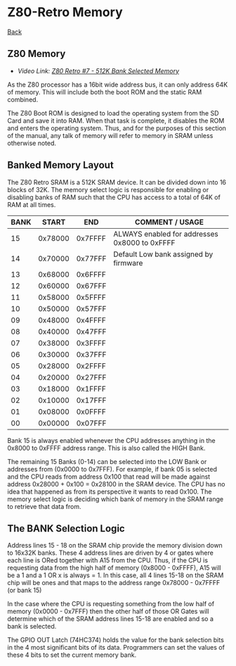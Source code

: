 # Z80-Retro Memory

[Back](./README.md)

## Z80 Memory

- _Video Link: [Z80 Retro #7 - 512K Bank Selected Memory](https://www.youtube.com/watch?v=zrnZkAMAh6A)_

As the Z80 processor has a 16bit wide address bus, it can only address 64K of
memory.  This will include both the boot ROM and the static RAM combined.

The Z80 Boot ROM is designed to load the operating system from the SD Card and
save it into RAM.  When that task is complete, it disables the ROM and enters
the operating system.  Thus, and for the purposes of this section of the manual,
any talk of memory will refer to memory in SRAM unless otherwise noted.

## Banked Memory Layout

The Z80 Retro SRAM is a 512K SRAM device.  It can be divided down into 16 blocks
of 32K.  The memory select logic is responsible for enabling or disabling banks
of RAM such that the CPU has access to a total of 64K of RAM at all times.

| BANK | START   | END     | COMMENT / USAGE
|------|---------|---------|----------------
|15    | 0x78000 | 0x7FFFF | ALWAYS enabled for addresses 0x8000 to 0xFFFF
|14    | 0x70000 | 0x77FFF | Default Low bank assigned by firmware
|13    | 0x68000 | 0x6FFFF |
|12    | 0x60000 | 0x67FFF |
|11    | 0x58000 | 0x5FFFF |
|10    | 0x50000 | 0x57FFF |
|09    | 0x48000 | 0x4FFFF |
|08    | 0x40000 | 0x47FFF |
|07    | 0x38000 | 0x3FFFF |
|06    | 0x30000 | 0x37FFF |
|05    | 0x28000 | 0x2FFFF |
|04    | 0x20000 | 0x27FFF |
|03    | 0x18000 | 0x1FFFF |
|02    | 0x10000 | 0x17FFF |
|01    | 0x08000 | 0x0FFFF |
|00    | 0x00000 | 0x07FFF |

Bank 15 is always enabled whenever the CPU addresses anything in the 0x8000 to
0xFFFF address range.  This is also called the HIGH Bank.

The remaining 15 Banks (0-14) can be selected into the LOW Bank or addresses
from (0x0000 to 0x7FFF).  For example, if bank 05 is selected and the CPU reads
from address 0x100 that read will be made against address 0x28000 + 0x100 =
0x28100 in the SRAM device.  The CPU has no idea that happened as from its
perspective it wants to read 0x100.  The memory select logic is deciding which
bank of memory in the SRAM range to retrieve that data from.

## The BANK Selection Logic

Address lines 15 - 18 on the SRAM chip provide the memory division down to
16x32K banks.  These 4 address lines are driven by 4 or gates where each line is
ORed together with A15 from the CPU.  Thus, if the CPU is requesting data from
the high half of memory (0x8000 - 0xFFFF), A15 will be a 1 and a 1 OR x is
always = 1.  In this case, all 4 lines 15-18 on the SRAM chip will be ones and
that maps to the address range 0x78000 - 0x7FFFF (or bank 15)

In the case where the CPU is requesting something from the low half of memory
(0x0000 - 0x7FFF) then the other half of those OR Gates will determine which of
the SRAM address lines 15-18 are enabled and so a bank is selected.

The GPIO OUT Latch (74HC374) holds the value for the bank selection bits in the
4 most significant bits of its data.  Programmers can set the values of these
4 bits to set the current memory bank.
